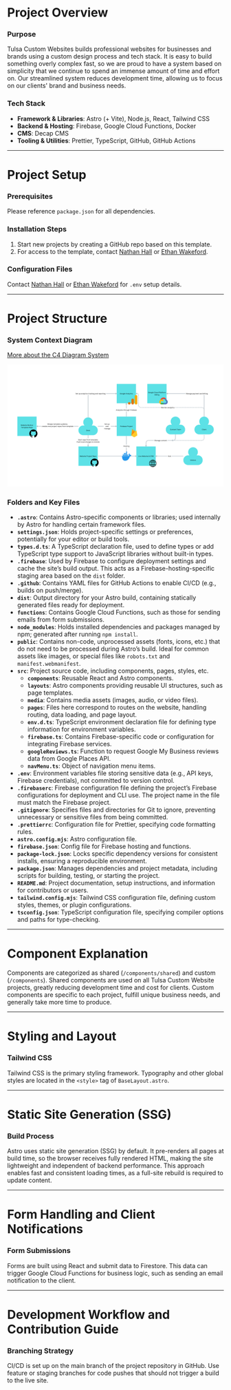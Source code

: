 # Project Overview

### Purpose

Tulsa Custom Websites builds professional websites for businesses and brands using a custom design process and tech stack. It is easy to build something overly complex fast, so we are proud to have a system based on simplicity that we continue to spend an immense amount of time and effort on. Our streamlined system reduces development time, allowing us to focus on our clients' brand and business needs.

### Tech Stack

- **Framework & Libraries**: Astro (+ Vite), Node.js, React, Tailwind CSS
- **Backend & Hosting**: Firebase, Google Cloud Functions, Docker
- **CMS**: Decap CMS
- **Tooling & Utilities**: Prettier, TypeScript, GitHub, GitHub Actions

---

# Project Setup

### Prerequisites

Please reference `package.json` for all dependencies.

### Installation Steps

1. Start new projects by creating a GitHub repo based on this template.
2. For access to the template, contact [Nathan Hall](https://github.com/nathanhall762) or [Ethan Wakeford](https://github.com/EthanWakeford).

### Configuration Files

Contact [Nathan Hall](https://github.com/nathanhall762) or [Ethan Wakeford](https://github.com/EthanWakeford) for `.env` setup details.

---

# Project Structure

### System Context Diagram

[More about the C4 Diagram System](https://c4model.com/)

![image](public/C1-Diagrams-Tulsa-Custom-Websites.png)

### Folders and Key Files

- **`.astro`**: Contains Astro-specific components or libraries; used internally by Astro for handling certain framework files.
- **`settings.json`**: Holds project-specific settings or preferences, potentially for your editor or build tools.
- **`types.d.ts`**: A TypeScript declaration file, used to define types or add TypeScript type support to JavaScript libraries without built-in types.
- **`.firebase`**: Used by Firebase to configure deployment settings and cache the site’s build output. This acts as a Firebase-hosting-specific staging area based on the `dist` folder.
- **`.github`**: Contains YAML files for GitHub Actions to enable CI/CD (e.g., builds on push/merge).
- **`dist`**: Output directory for your Astro build, containing statically generated files ready for deployment.
- **`functions`**: Contains Google Cloud Functions, such as those for sending emails from form submissions.
- **`node_modules`**: Holds installed dependencies and packages managed by npm; generated after running `npm install`.
- **`public`**: Contains non-code, unprocessed assets (fonts, icons, etc.) that do not need to be processed during Astro’s build. Ideal for common assets like images, or special files like `robots.txt` and `manifest.webmanifest`.
- **`src`**: Project source code, including components, pages, styles, etc.
  - **`components`**: Reusable React and Astro components.
  - **`layouts`**: Astro components providing reusable UI structures, such as page templates.
  - **`media`**: Contains media assets (images, audio, or video files).
  - **`pages`**: Files here correspond to routes on the website, handling routing, data loading, and page layout.
  - **`env.d.ts`**: TypeScript environment declaration file for defining type information for environment variables.
  - **`firebase.ts`**: Contains Firebase-specific code or configuration for integrating Firebase services.
  - **`googleReviews.ts`**: Function to request Google My Business reviews data from Google Places API.
  - **`navMenu.ts`**: Object of navigation menu items.
- **`.env`**: Environment variables file storing sensitive data (e.g., API keys, Firebase credentials), not committed to version control.
- **`.firebaserc`**: Firebase configuration file defining the project’s Firebase configurations for deployment and CLI use. The project name in the file must match the Firebase project.
- **`.gitignore`**: Specifies files and directories for Git to ignore, preventing unnecessary or sensitive files from being committed.
- **`.prettierrc`**: Configuration file for Prettier, specifying code formatting rules.
- **`astro.config.mjs`**: Astro configuration file.
- **`firebase.json`**: Config file for Firebase hosting and functions.
- **`package-lock.json`**: Locks specific dependency versions for consistent installs, ensuring a reproducible environment.
- **`package.json`**: Manages dependencies and project metadata, including scripts for building, testing, or starting the project.
- **`README.md`**: Project documentation, setup instructions, and information for contributors or users.
- **`tailwind.config.mjs`**: Tailwind CSS configuration file, defining custom styles, themes, or plugin configurations.
- **`tsconfig.json`**: TypeScript configuration file, specifying compiler options and paths for type-checking.

---

# Component Explanation

Components are categorized as shared (`/components/shared`) and custom (`/components`). Shared components are used on all Tulsa Custom Website projects, greatly reducing development time and cost for clients. Custom components are specific to each project, fulfill unique business needs, and generally take more time to produce.

---

# Styling and Layout

### Tailwind CSS

Tailwind CSS is the primary styling framework. Typography and other global styles are located in the `<style>` tag of `BaseLayout.astro`.

---

# Static Site Generation (SSG)

### Build Process

Astro uses static site generation (SSG) by default. It pre-renders all pages at build time, so the browser receives fully rendered HTML, making the site lightweight and independent of backend performance. This approach enables fast and consistent loading times, as a full-site rebuild is required to update content.

---

# Form Handling and Client Notifications

### Form Submissions

Forms are built using React and submit data to Firestore. This data can trigger Google Cloud Functions for business logic, such as sending an email notification to the client.

---

# Development Workflow and Contribution Guide

### Branching Strategy

CI/CD is set up on the main branch of the project repository in GitHub. Use feature or staging branches for code pushes that should not trigger a build to the live site.
